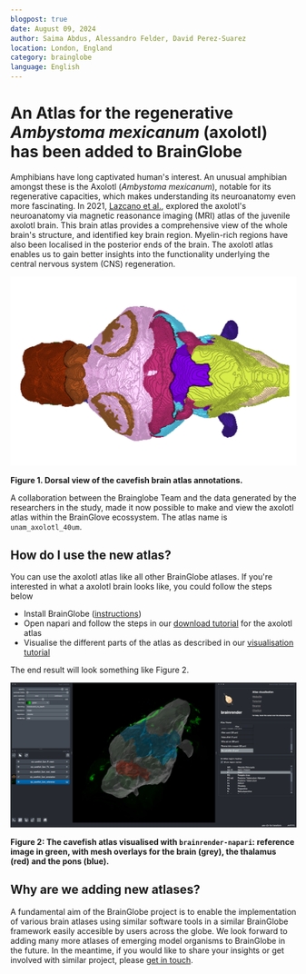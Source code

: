```yaml
---
blogpost: true
date: August 09, 2024
author: Saima Abdus, Alessandro Felder, David Perez-Suarez
location: London, England
category: brainglobe
language: English
---
```


# An Atlas for the regenerative _Ambystoma mexicanum_ (axolotl) has been added to BrainGlobe

Amphibians have long captivated human's interest. An unusual amphibian amongst these is the Axolotl (_Ambystoma mexicanum_), notable for its regenerative capacities, which makes understanding its neuroanatomy even more fascinating. In 2021, [Lazcano et al.](https://www.nature.com/articles/s41598-021-89357-3), explored the axolotl's neuroanatomy via magnetic reasonance imaging (MRI) atlas of the juvenile axolotl brain. This brain atlas provides a comprehensive view of the whole brain's structure, and identified key brain region. Myelin-rich regions have also been localised in the posterior ends of the brain. The axolotl atlas enables us to gain better insights into the functionality underlying the central nervous system (CNS) regeneration.

![cavefish brain atlas annotations](./images/cavefish_annotations.png)

**Figure 1. Dorsal view of the cavefish brain atlas annotations.**

A collaboration between the Brainglobe Team and the data generated by the researchers in the study, made it now possible to make and view the axolotl atlas within the BrainGlove ecossystem. The atlas name is `unam_axolotl_40um`.

## How do I use the new atlas?

You can use the axolotl atlas like all other BrainGlobe atlases. If you're interested in what a axolotl brain looks like, you could follow the steps below

* Install BrainGlobe ([instructions](/documentation/index))
* Open napari and follow the steps in our [download tutorial](/tutorials/manage-atlas-in-GUI.md) for the axolotl atlas
* Visualise the different parts of the atlas as described in our [visualisation tutorial](/tutorials/visualise-atlas-napari)

The end result will look something like Figure 2.

![cavefish atlas visualised in napari](./images/cavefish_napari.png)

**Figure 2: The cavefish atlas visualised with `brainrender-napari`: reference image in green, with mesh overlays for the brain (grey), the thalamus (red) and the pons (blue).**

## Why are we adding new atlases?

A fundamental aim of the BrainGlobe project is to enable the implementation of various brain atlases using similar software tools in a similar BrainGlobe framework easily accesible by users across the globe. We look forward to adding many more atlases of emerging model organisms to BrainGlobe in the future. In the meantime, if you would like to share your insights or get involved with similar project, please [get in touch](/contact).
